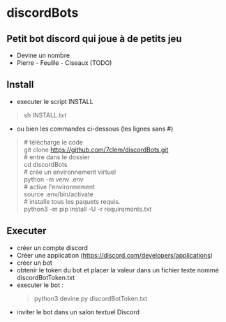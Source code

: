 # discordBots

## Petit bot discord qui joue à de petits jeu ##
- Devine un nombre
- Pierre - Feuille - Ciseaux (TODO)

## Install ##

- executer le script INSTALL
> sh INSTALL.txt
- ou bien les commandes ci-dessous (les lignes sans #)
> \# télécharge le code  
> git clone https://github.com/7clem/discordBots.git  
\# entre dans le dossier          
> cd discordBots  
> \# crée un environnement virtuel    
> python -m venv .env      
> \# active l'environnement  
> source .env/bin/activate      
>\# installe tous les paquets requis.  
> python3 -m pip install -U -r requirements.txt  

## Executer ##
- créer un compte discord
- Créer une application (https://discord.com/developers/applications)
- créer un bot
- obtenir le token du bot et placer la valeur dans
un fichier texte nommé discordBotToken.txt
- executer le bot :
  >python3 devine.py discordBotToken.txt
- inviter le bot dans un salon textuel Discord
